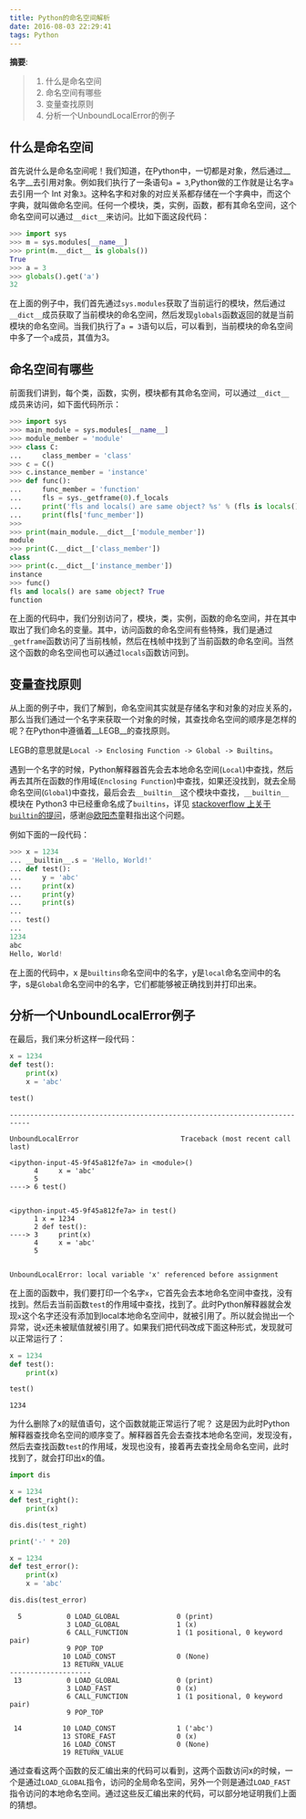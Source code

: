 ```yaml
---
title: Python的命名空间解析
date: 2016-08-03 22:29:41
tags: Python
---
```


__摘要__:
> 1. 什么是命名空间
> 2. 命名空间有哪些
> 3. 变量查找原则
> 4. 分析一个UnboundLocalError的例子


<!-- more -->

## 什么是命名空间

首先说什么是命名空间呢！我们知道，在Python中，一切都是对象，然后通过__名字__去引用对象。例如我们执行了一条语句`a = 3`,Python做的工作就是让名字`a`去引用一个 Int 对象`3`。这种名字和对象的对应关系都存储在一个字典中，而这个字典，就叫做命名空间。任何一个模块，类，实例，函数，都有其命名空间，这个命名空间可以通过`__dict__`来访问。比如下面这段代码：


```python
>>> import sys
>>> m = sys.modules[__name__]
>>> print(m.__dict__ is globals())
True
>>> a = 3
>>> globals().get('a')
32
```

在上面的例子中，我们首先通过`sys.modules`获取了当前运行的模块，然后通过`__dict__`成员获取了当前模块的命名空间，然后发现`globals`函数返回的就是当前模块的命名空间。当我们执行了`a = 3`语句以后，可以看到，当前模块的命名空间中多了一个`a`成员，其值为3。

## 命名空间有哪些

前面我们讲到，每个类，函数，实例，模块都有其命名空间，可以通过`__dict__`成员来访问，如下面代码所示：

```python
>>> import sys
>>> main_module = sys.modules[__name__]
>>> module_member = 'module'
>>> class C:
...     class_member = 'class'
>>> c = C()
>>> c.instance_member = 'instance'
>>> def func():
...     func_member = 'function'
...     fls = sys._getframe(0).f_locals
...     print('fls and locals() are same object? %s' % (fls is locals()))
...     print(fls['func_member'])
>>>
>>> print(main_module.__dict__['module_member'])
module
>>> print(C.__dict__['class_member'])
class
>>> print(c.__dict__['instance_member'])
instance
>>> func()
fls and locals() are same object? True
function
```

在上面的代码中，我们分别访问了，模块，类，实例，函数的命名空间，并在其中取出了我们命名的变量。其中，访问函数的命名空间有些特殊，我们是通过`_getframe`函数访问了当前栈帧，然后在栈帧中找到了当前函数的命名空间。当然这个函数的命名空间也可以通过`locals`函数访问到。

## 变量查找原则

从上面的例子中，我们了解到，命名空间其实就是存储名字和对象的对应关系的，那么当我们通过一个名字来获取一个对象的时候，其查找命名空间的顺序是怎样的呢？在Python中遵循着__LEGB__的查找原则。

LEGB的意思就是`Local -> Enclosing Function -> Global -> Builtins`。

遇到一个名字的时候，Python解释器首先会去本地命名空间(`Local`)中查找，然后再去其所在函数的作用域(`Enclosing Function`)中查找，如果还没找到，就去全局命名空间(`Global`)中查找，最后会去`__builtin__`这个模块中查找，`__builtin__`模块在 Python3 中已经重命名成了`builtins`，详见 [stackoverflow 上关于`builtin`的提问](http://stackoverflow.com/questions/9047745/where-is-the-builtin-module-in-python3-why-was-it-renamed)，感谢[@欧阳杰](https://gold.xitu.io/entry/5859fdb3570c3500691df8de/detail)童鞋指出这个问题。

例如下面的一段代码：

```python
>>> x = 1234
... __builtin__.s = 'Hello, World!'
... def test():
...     y = 'abc'
...     print(x)
...     print(y)
...     print(s)
...
... test()
...
1234
abc
Hello, World!
```

在上面的代码中，x 是`builtins`命名空间中的名字，y是`local`命名空间中的名字，s是`Global`命名空间中的名字，它们都能够被正确找到并打印出来。

## 分析一个UnboundLocalError例子

在最后，我们来分析这样一段代码：

```python
x = 1234
def test():
    print(x)
    x = 'abc'

test()
```


    ---------------------------------------------------------------------------

    UnboundLocalError                         Traceback (most recent call last)

    <ipython-input-45-9f45a812fe7a> in <module>()
          4     x = 'abc'
          5
    ----> 6 test()


    <ipython-input-45-9f45a812fe7a> in test()
          1 x = 1234
          2 def test():
    ----> 3     print(x)
          4     x = 'abc'
          5


    UnboundLocalError: local variable 'x' referenced before assignment

在上面的函数中，我们要打印一个名字`x`，它首先会去本地命名空间中查找，没有找到。然后去当前函数`test`的作用域中查找，找到了。此时Python解释器就会发现`x`这个名字还没有添加到local本地命名空间中，就被引用了。所以就会抛出一个异常，说`x`还未被赋值就被引用了。如果我们把代码改成下面这种形式，发现就可以正常运行了：


```python
x = 1234
def test():
    print(x)

test()
```

    1234


为什么删除了x的赋值语句，这个函数就能正常运行了呢？
这是因为此时Python解释器查找命名空间的顺序变了。解释器首先会去查找本地命名空间，发现没有，然后去查找函数`test`的作用域，发现也没有，接着再去查找全局命名空间，此时找到了，就会打印出x的值。


```python
import dis

x = 1234
def test_right():
    print(x)

dis.dis(test_right)

print('-' * 20)

x = 1234
def test_error():
    print(x)
    x = 'abc'

dis.dis(test_error)
```

      5           0 LOAD_GLOBAL              0 (print)
                  3 LOAD_GLOBAL              1 (x)
                  6 CALL_FUNCTION            1 (1 positional, 0 keyword pair)
                  9 POP_TOP
                 10 LOAD_CONST               0 (None)
                 13 RETURN_VALUE
    --------------------
     13           0 LOAD_GLOBAL              0 (print)
                  3 LOAD_FAST                0 (x)
                  6 CALL_FUNCTION            1 (1 positional, 0 keyword pair)
                  9 POP_TOP

     14          10 LOAD_CONST               1 ('abc')
                 13 STORE_FAST               0 (x)
                 16 LOAD_CONST               0 (None)
                 19 RETURN_VALUE


通过查看这两个函数的反汇编出来的代码可以看到，这两个函数访问x的时候，一个是通过`LOAD_GLOBAL`指令，访问的全局命名空间，另外一个则是通过`LOAD_FAST`指令访问的本地命名空间。通过这些反汇编出来的代码，可以部分地证明我们上面的猜想。
